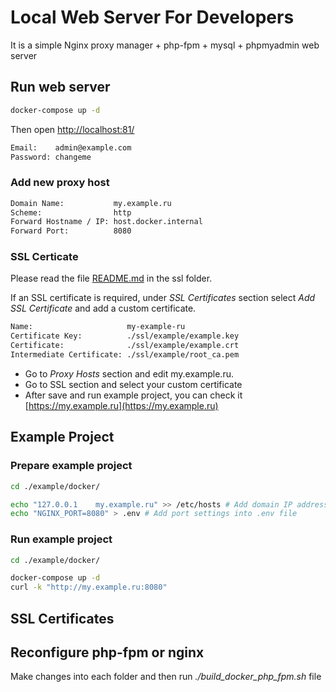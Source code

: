 # Local Web Server For Developers

It is a simple Nginx proxy manager + php-fpm + mysql + phpmyadmin web server

## Run web server

```bash
docker-compose up -d
```

Then open [http://localhost:81/](http://localhost:81/)

```bash
Email:    admin@example.com
Password: changeme
```

### Add new proxy host

```bash
Domain Name:           my.example.ru
Scheme:                http
Forward Hostname / IP: host.docker.internal
Forward Port:          8080
```

### SSL Certicate

Please read the file [README.md](./ssl/README.md) in the ssl folder.

If an SSL certificate is required, under *SSL Certificates* section select *Add SSL Certificate* and add a custom certificate.

```bash
Name:                     my-example-ru
Certificate Key:          ./ssl/example/example.key
Certificate:              ./ssl/example/example.crt
Intermediate Certificate: ./ssl/example/root_ca.pem
```

* Go to *Proxy Hosts* section and edit my.example.ru.
* Go to SSL section and select your custom certificate
* After save and run example project, you can check it [https://my.example.ru](https://my.example.ru)

## Example Project

### Prepare example project

```bash
cd ./example/docker/

echo "127.0.0.1    my.example.ru" >> /etc/hosts # Add domain IP address into /etc/hosts file
echo "NGINX_PORT=8080" > .env # Add port settings into .env file
```

### Run example project

```bash
cd ./example/docker/

docker-compose up -d
curl -k "http://my.example.ru:8080"
```

## SSL Certificates


## Reconfigure php-fpm or nginx

Make changes into each folder and then run *./build_docker_php_fpm.sh* file
